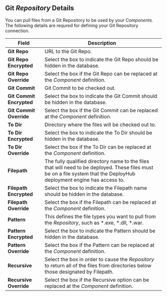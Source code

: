 ## Git _Repository_ Details

You can pull files from a Git Repository to be used by your _Components_.  The following details are requred for defining your Git Repository connection.

| Field | Description |
| --- | --- |
|**Git Repo** | URL to the Git Repo. |
|**Git Repo Encrypted** | Select the box to indicate the Git Repo should be hidden in the database.|
|**Git Repo Override** |Select the box if the Git Repo can be replaced at the _Component_ definition.|
|**Git Commit**| Git Commit to be checked out. |
|**Git Commit Encrypted** | Select the box to indicate the Git Commit should be hidden in the database.|
|**Git Commit Override** |Select the box if the Git Commit can be replaced at the _Component_ definition.|
|**To Dir** | Directory where the files will be checked out to. |
|**To Dir Encrypted** | Select the box to indicate the To Dir should be hidden in the database.|
|**To Dir Override** |Select the box if the To Dir can be replaced at the _Component_ definition.|
| **Filepath**|  The fully qualified directory name to the files that will need to be deployed. These files must be on a file system that the DeployHub deployment engine has access to. |
| **Filepath Encrypted** | Select the box to indicate the Filepath name should be hidden in the database.|
| **Filepath Override** | Select the box if the Filepath can be replaced at the _Component_ definition. |  
|**Pattern** | This defines the file types you want to pull from the _Repository_, such as \*.exe, \*.dll, \*.war. |
|**Pattern Encrypted** | Select the box to indicate the Pattern should be hidden in the database.|
|**Pattern Override** |Select the box if the Pattern can be replaced at the _Component_ definition.|
|**Recursive**| Select the box in order to cause the _Repository_ to return all of the files from directories below those designated by Filepath. |
|**Recursive Override** |Select the box if the Recursive option can be replaced at the _Component_ definition.|
